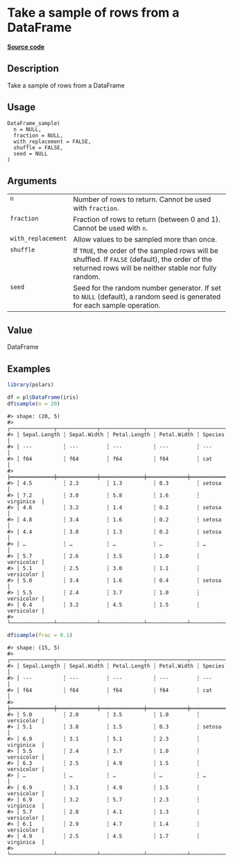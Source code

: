 

# Take a sample of rows from a DataFrame

[**Source code**](https://github.com/pola-rs/r-polars/tree/main/R/dataframe__frame.R#L1752)

## Description

Take a sample of rows from a DataFrame

## Usage

<pre><code class='language-R'>DataFrame_sample(
  n = NULL,
  fraction = NULL,
  with_replacement = FALSE,
  shuffle = FALSE,
  seed = NULL
)
</code></pre>

## Arguments

<table>
<tr>
<td style="white-space: nowrap; font-family: monospace; vertical-align: top">
<code id="DataFrame_sample_:_n">n</code>
</td>
<td>
Number of rows to return. Cannot be used with <code>fraction</code>.
</td>
</tr>
<tr>
<td style="white-space: nowrap; font-family: monospace; vertical-align: top">
<code id="DataFrame_sample_:_fraction">fraction</code>
</td>
<td>
Fraction of rows to return (between 0 and 1). Cannot be used with
<code>n</code>.
</td>
</tr>
<tr>
<td style="white-space: nowrap; font-family: monospace; vertical-align: top">
<code id="DataFrame_sample_:_with_replacement">with_replacement</code>
</td>
<td>
Allow values to be sampled more than once.
</td>
</tr>
<tr>
<td style="white-space: nowrap; font-family: monospace; vertical-align: top">
<code id="DataFrame_sample_:_shuffle">shuffle</code>
</td>
<td>
If <code>TRUE</code>, the order of the sampled rows will be shuffled. If
<code>FALSE</code> (default), the order of the returned rows will be
neither stable nor fully random.
</td>
</tr>
<tr>
<td style="white-space: nowrap; font-family: monospace; vertical-align: top">
<code id="DataFrame_sample_:_seed">seed</code>
</td>
<td>
Seed for the random number generator. If set to <code>NULL</code>
(default), a random seed is generated for each sample operation.
</td>
</tr>
</table>

## Value

DataFrame

## Examples

``` r
library(polars)

df = pl$DataFrame(iris)
df$sample(n = 20)
```

    #> shape: (20, 5)
    #> ┌──────────────┬─────────────┬──────────────┬─────────────┬────────────┐
    #> │ Sepal.Length ┆ Sepal.Width ┆ Petal.Length ┆ Petal.Width ┆ Species    │
    #> │ ---          ┆ ---         ┆ ---          ┆ ---         ┆ ---        │
    #> │ f64          ┆ f64         ┆ f64          ┆ f64         ┆ cat        │
    #> ╞══════════════╪═════════════╪══════════════╪═════════════╪════════════╡
    #> │ 4.5          ┆ 2.3         ┆ 1.3          ┆ 0.3         ┆ setosa     │
    #> │ 7.2          ┆ 3.0         ┆ 5.8          ┆ 1.6         ┆ virginica  │
    #> │ 4.6          ┆ 3.2         ┆ 1.4          ┆ 0.2         ┆ setosa     │
    #> │ 4.8          ┆ 3.4         ┆ 1.6          ┆ 0.2         ┆ setosa     │
    #> │ 4.4          ┆ 3.0         ┆ 1.3          ┆ 0.2         ┆ setosa     │
    #> │ …            ┆ …           ┆ …            ┆ …           ┆ …          │
    #> │ 5.7          ┆ 2.6         ┆ 3.5          ┆ 1.0         ┆ versicolor │
    #> │ 5.1          ┆ 2.5         ┆ 3.0          ┆ 1.1         ┆ versicolor │
    #> │ 5.0          ┆ 3.4         ┆ 1.6          ┆ 0.4         ┆ setosa     │
    #> │ 5.5          ┆ 2.4         ┆ 3.7          ┆ 1.0         ┆ versicolor │
    #> │ 6.4          ┆ 3.2         ┆ 4.5          ┆ 1.5         ┆ versicolor │
    #> └──────────────┴─────────────┴──────────────┴─────────────┴────────────┘

``` r
df$sample(frac = 0.1)
```

    #> shape: (15, 5)
    #> ┌──────────────┬─────────────┬──────────────┬─────────────┬────────────┐
    #> │ Sepal.Length ┆ Sepal.Width ┆ Petal.Length ┆ Petal.Width ┆ Species    │
    #> │ ---          ┆ ---         ┆ ---          ┆ ---         ┆ ---        │
    #> │ f64          ┆ f64         ┆ f64          ┆ f64         ┆ cat        │
    #> ╞══════════════╪═════════════╪══════════════╪═════════════╪════════════╡
    #> │ 5.0          ┆ 2.0         ┆ 3.5          ┆ 1.0         ┆ versicolor │
    #> │ 5.1          ┆ 3.8         ┆ 1.5          ┆ 0.3         ┆ setosa     │
    #> │ 6.9          ┆ 3.1         ┆ 5.1          ┆ 2.3         ┆ virginica  │
    #> │ 5.5          ┆ 2.4         ┆ 3.7          ┆ 1.0         ┆ versicolor │
    #> │ 6.3          ┆ 2.5         ┆ 4.9          ┆ 1.5         ┆ versicolor │
    #> │ …            ┆ …           ┆ …            ┆ …           ┆ …          │
    #> │ 6.9          ┆ 3.1         ┆ 4.9          ┆ 1.5         ┆ versicolor │
    #> │ 6.9          ┆ 3.2         ┆ 5.7          ┆ 2.3         ┆ virginica  │
    #> │ 5.7          ┆ 2.8         ┆ 4.1          ┆ 1.3         ┆ versicolor │
    #> │ 6.1          ┆ 2.9         ┆ 4.7          ┆ 1.4         ┆ versicolor │
    #> │ 4.9          ┆ 2.5         ┆ 4.5          ┆ 1.7         ┆ virginica  │
    #> └──────────────┴─────────────┴──────────────┴─────────────┴────────────┘
